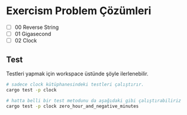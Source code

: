 # Exercism Problem Çözümleri

- [ ] 00 Reverse String
- [ ] 01 Gigasecond
- [ ] 02 Clock

## Test

Testleri yapmak için workspace üstünde şöyle ilerlenebilir.

```bash
# sadece clock kütüphanesindeki testleri çalıştırır.
cargo test -p clock

# hatta belli bir test metodunu da aşağıdaki gibi çalıştırabiliriz
cargo test -p clock zero_hour_and_negative_minutes
```